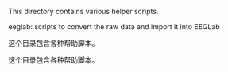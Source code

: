 This directory contains various helper scripts.

eeglab: scripts to convert the raw data and import it into EEGLab

这个目录包含各种帮助脚本。

这个目录包含各种帮助脚本。